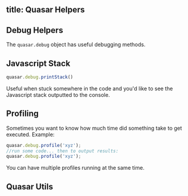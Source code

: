 title: Quasar Helpers
---

## Debug Helpers

The `quasar.debug` object has useful debugging methods.

## Javascript Stack
``` js
quasar.debug.printStack()
```
Useful when stuck somewhere in the code and you'd like to see the Javascript stack outputted to the console.

## Profiling

Sometimes you want to know how much time did something take to get executed. Example:
``` js
quasar.debug.profile('xyz');
//run some code... then to output results:
quasar.debug.profile('xyz');
```
You can have multiple profiles running at the same time.

## Quasar Utils

